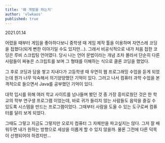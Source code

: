 ```yaml
---
title: '왜 개발을 하는지'
author: 'vlwkaos'
published: true
---
```


2021.01.14

어렸을 때부터 게임을 좋아하다보니 중학생 때 게임 제작 툴을 이용하며 자연스레 코딩을 접했다(되게 뻔한 이야기일 수도 있지만...). 그래서 비공식적으로 내가 처음 접한 코딩은 루비 스크립팅 언어였다. 당시 나는 언어 문법이라는 개념 조차 몰라서 단순히 다른 사람들이 짜놓은 스크립트를 보며 그 형태를 이해하는 식으로 클론 코딩을 했었다. 

그 후로 코딩과 담을 쌓고 지내다가 고등학생 때 우연히 웹 프로그래밍 수업을 듣게 되었는데 뭔가 너무 익숙해서 의기양양했던 기억이 있다. 그러고 나서 컴퓨터 과학 수업을 본격적으로 들으면서 Java를 공부했던 기억이 있다. 

대학 입시를 위해 여러 학교 사이트를 넘나들며 봤던 것 중 가장 흥미로웠던 것은 한 학교의 학부 연구생 프로그램 이었는데, 바로 귀가 들리지 않는 사람들도 음악을 즐길 수 있도록 시스템을 만드는 프로그램이었다. 그때부터 사람을 도울 수 있는 도구로써 컴퓨터를 달리 보게 되었다. 

그때도 그렇고 지금도 그렇지만 오로지 컴퓨터 그 자체만을 파고싶지는 않다. 그저 잘 배워두면 내가 원하는 방향으로 세상을 이롭게 할 수 있지 않을까. 물론 그전에 다른 덕목이 선행되어야 하겠지만...
